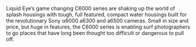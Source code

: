 Liquid Eye’s game changing C6000 series are shaking up the world of splash housings with tough, full featured, compact water housings built for the revolutionary Sony α6000 a6300 and a6500 cameras. Small in size and price, but huge in features, the C6000 series is enabling surf photographers to go places that have long been thought too difficult or dangerous to pull off. 
